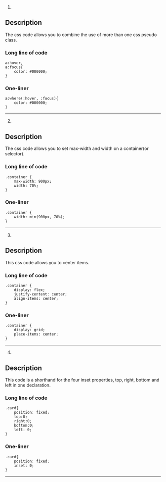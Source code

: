 1.

## Description

The css code allows you to combine the use of more than one css pseudo class.

### Long line of code

```
a:hover,
a:focus{
    color: #000000;
}
```

### One-liner

```
a:where(:hover, :focus){
    color: #000000;
}
```

---

2.

## Description

The css code allows you to set max-width and width on a container(or selector).

### Long line of code

```
.container {
    max-width: 900px;
    width: 70%;
}
```

### One-liner

```
.container {
    width: min(900px, 70%);
}
```

---

3.

## Description

This css code allows you to center items.

### Long line of code

```
.container {
    display: flex;
    justify-content: center;
    align-items: center;
}
```

### One-liner

```
.container {
    display: grid;
    place-items: center;
}
```

---

4.

## Description

This code is a shorthand for the four inset properties, top, right, bottom and left in one declaration.

### Long line of code

```
.card{
    position: fixed;
    top:0;
    right:0;
    bottom:0;
    left: 0;
}
```

### One-liner

```
.card{
    position: fixed;
    inset: 0;
}
```

---
